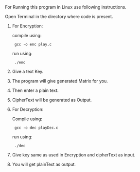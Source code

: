 For Running this program in Linux use following instructions.

Open Terminal in the directory where code is present.

1. For Encryption: 
  
   compile using:
   
        gcc -o enc play.c
   
   run using:
   
        ./enc
   
2. Give a text Key.

3. The program will give generated Matrix for you.

4. Then enter a plain text.

5. CipherText will be generated as Output.

6. For Decryption:
  
   Compile using:
    
        gcc -o dec playDec.c
     
    run using:
      
        ./dec
    
7. Give key same as used in Encryption and cipherText as input.

8. You will get plainText as output.
